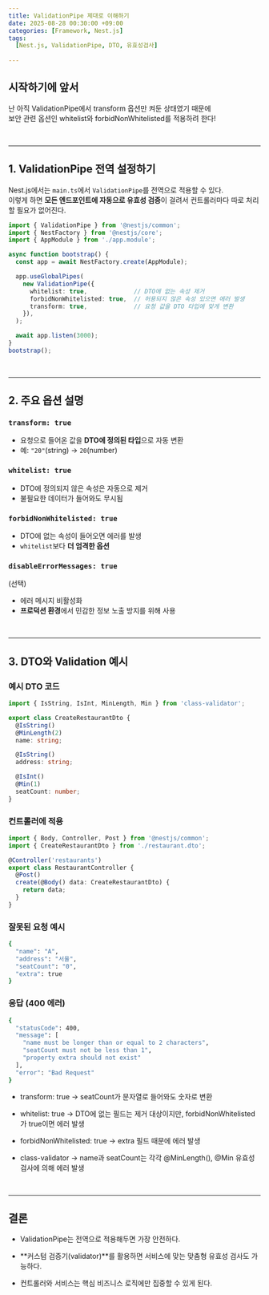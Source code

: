 ```yaml
---
title: ValidationPipe 제대로 이해하기
date: 2025-08-28 00:30:00 +09:00
categories: [Framework, Nest.js]
tags:
  [Nest.js, ValidationPipe, DTO, 유효성검사]
  
---
```



## 시작하기에 앞서

난 아직 ValidationPipe에서 transform 옵션만 켜둔 상태였기 때문에 <br>
보안 관련 옵션인 whitelist와 forbidNonWhitelisted를 적용하려 한다!

<br> 


---

## 1. ValidationPipe 전역 설정하기

Nest.js에서는 `main.ts`에서 `ValidationPipe`를 전역으로 적용할 수 있다.<br>
이렇게 하면 **모든 엔드포인트에 자동으로 유효성 검증**이 걸려서 컨트롤러마다 따로 처리할 필요가 없어진다.


```ts
import { ValidationPipe } from '@nestjs/common';
import { NestFactory } from '@nestjs/core';
import { AppModule } from './app.module';

async function bootstrap() {
  const app = await NestFactory.create(AppModule);

  app.useGlobalPipes(
    new ValidationPipe({
      whitelist: true,             // DTO에 없는 속성 제거
      forbidNonWhitelisted: true,  // 허용되지 않은 속성 있으면 에러 발생
      transform: true,             // 요청 값을 DTO 타입에 맞게 변환
    }),
  );

  await app.listen(3000);
}
bootstrap();

```


<br> 

---

## 2. 주요 옵션 설명


### `transform: true`

- 요청으로 들어온 값을 **DTO에 정의된 타입**으로 자동 변환  
- 예: `"20"`(string) → `20`(number)



### `whitelist: true`

- DTO에 정의되지 않은 속성은 자동으로 제거  
- 불필요한 데이터가 들어와도 무시됨


### `forbidNonWhitelisted: true`

- DTO에 없는 속성이 들어오면 에러를 발생
- `whitelist`보다 **더 엄격한 옵션**


### `disableErrorMessages: true` 
(선택)
- 에러 메시지 비활성화  
- **프로덕션 환경**에서 민감한 정보 노출 방지를 위해 사용 
<br>



---

## 3. DTO와 Validation 예시

### 예시 DTO 코드
```ts
import { IsString, IsInt, MinLength, Min } from 'class-validator';

export class CreateRestaurantDto {
  @IsString()
  @MinLength(2)
  name: string;

  @IsString()
  address: string;

  @IsInt()
  @Min(1)
  seatCount: number;
}
```

### 컨트롤러에 적용
```ts
import { Body, Controller, Post } from '@nestjs/common';
import { CreateRestaurantDto } from './restaurant.dto';

@Controller('restaurants')
export class RestaurantController {
  @Post()
  create(@Body() data: CreateRestaurantDto) {
    return data;
  }
}
```

### 잘못된 요청 예시
```bash
{
  "name": "A",
  "address": "서울",
  "seatCount": "0",
  "extra": true
}
```

### 응답 (400 에러)
```bash
{
  "statusCode": 400,
  "message": [
    "name must be longer than or equal to 2 characters",
    "seatCount must not be less than 1",
    "property extra should not exist"
  ],
  "error": "Bad Request"
}
```
- transform: true → seatCount가 문자열로 들어와도 숫자로 변환

- whitelist: true → DTO에 없는 필드는 제거 대상이지만, forbidNonWhitelisted가 true이면 에러 발생

- forbidNonWhitelisted: true → extra 필드 때문에 에러 발생

- class-validator → name과 seatCount는 각각 @MinLength(), @Min 유효성 검사에 의해 에러 발생

<br>

---

## 결론
- ValidationPipe는 전역으로 적용해두면 가장 안전하다.

- **커스텀 검증기(validator)**를 활용하면 서비스에 맞는 맞춤형 유효성 검사도 가능하다.

- 컨트롤러와 서비스는 핵심 비즈니스 로직에만 집중할 수 있게 된다.

<br> 

